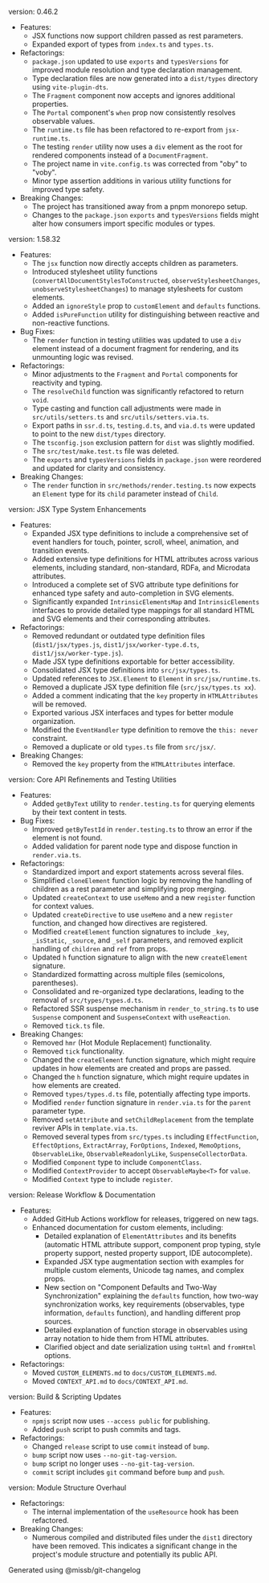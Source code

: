 version: 0.46.2
- Features:
  * JSX functions now support children passed as rest parameters.
  * Expanded export of types from `index.ts` and `types.ts`.
- Refactorings:
  * `package.json` updated to use `exports` and `typesVersions` for improved module resolution and type declaration management.
  * Type declaration files are now generated into a `dist/types` directory using `vite-plugin-dts`.
  * The `Fragment` component now accepts and ignores additional properties.
  * The `Portal` component's `when` prop now consistently resolves observable values.
  * The `runtime.ts` file has been refactored to re-export from `jsx-runtime.ts`.
  * The testing `render` utility now uses a `div` element as the root for rendered components instead of a `DocumentFragment`.
  * The project name in `vite.config.ts` was corrected from "oby" to "voby".
  * Minor type assertion additions in various utility functions for improved type safety.
- Breaking Changes:
  * The project has transitioned away from a pnpm monorepo setup.
  * Changes to the `package.json` `exports` and `typesVersions` fields might alter how consumers import specific modules or types.

version: 1.58.32
- Features:
  * The `jsx` function now directly accepts children as parameters.
  * Introduced stylesheet utility functions (`convertAllDocumentStylesToConstructed`, `observeStylesheetChanges`, `unobserveStylesheetChanges`) to manage stylesheets for custom elements.
  * Added an `ignoreStyle` prop to `customElement` and `defaults` functions.
  * Added `isPureFunction` utility for distinguishing between reactive and non-reactive functions.
- Bug Fixes:
  * The `render` function in testing utilities was updated to use a `div` element instead of a document fragment for rendering, and its unmounting logic was revised.
- Refactorings:
  * Minor adjustments to the `Fragment` and `Portal` components for reactivity and typing.
  * The `resolveChild` function was significantly refactored to return `void`.
  * Type casting and function call adjustments were made in `src/utils/setters.ts` and `src/utils/setters.via.ts`.
  * Export paths in `ssr.d.ts`, `testing.d.ts`, and `via.d.ts` were updated to point to the new `dist/types` directory.
  * The `tsconfig.json` exclusion pattern for `dist` was slightly modified.
  * The `src/test/make.test.ts` file was deleted.
  * The `exports` and `typesVersions` fields in `package.json` were reordered and updated for clarity and consistency.
- Breaking Changes:
  * The `render` function in `src/methods/render.testing.ts` now expects an `Element` type for its `child` parameter instead of `Child`.

version: JSX Type System Enhancements
- Features:
  * Expanded JSX type definitions to include a comprehensive set of event handlers for touch, pointer, scroll, wheel, animation, and transition events.
  * Added extensive type definitions for HTML attributes across various elements, including standard, non-standard, RDFa, and Microdata attributes.
  * Introduced a complete set of SVG attribute type definitions for enhanced type safety and auto-completion in SVG elements.
  * Significantly expanded `IntrinsicElementsMap` and `IntrinsicElements` interfaces to provide detailed type mappings for all standard HTML and SVG elements and their corresponding attributes.
- Refactorings:
  * Removed redundant or outdated type definition files (`dist1/jsx/types.js`, `dist1/jsx/worker-type.d.ts`, `dist1/jsx/worker-type.js`).
  * Made JSX type definitions exportable for better accessibility.
  * Consolidated JSX type definitions into `src/jsx/types.ts`.
  * Updated references to `JSX.Element` to `Element` in `src/jsx/runtime.ts`.
  * Removed a duplicate JSX type definition file (`src/jsx/types.ts xx`).
  * Added a comment indicating that the `key` property in `HTMLAttributes` will be removed.
  * Exported various JSX interfaces and types for better module organization.
  * Modified the `EventHandler` type definition to remove the `this: never` constraint.
  * Removed a duplicate or old `types.ts` file from `src/jsx/`.
- Breaking Changes:
  * Removed the `key` property from the `HTMLAttributes` interface.

version: Core API Refinements and Testing Utilities
- Features:
  * Added `getByText` utility to `render.testing.ts` for querying elements by their text content in tests.
- Bug Fixes:
  * Improved `getByTestId` in `render.testing.ts` to throw an error if the element is not found.
  * Added validation for parent node type and dispose function in `render.via.ts`.
- Refactorings:
  * Standardized import and export statements across several files.
  * Simplified `cloneElement` function logic by removing the handling of children as a rest parameter and simplifying prop merging.
  * Updated `createContext` to use `useMemo` and a new `register` function for context values.
  * Updated `createDirective` to use `useMemo` and a new `register` function, and changed how directives are registered.
  * Modified `createElement` function signatures to include `_key`, `_isStatic`, `_source`, and `_self` parameters, and removed explicit handling of `children` and `ref` from props.
  * Updated `h` function signature to align with the new `createElement` signature.
  * Standardized formatting across multiple files (semicolons, parentheses).
  * Consolidated and re-organized type declarations, leading to the removal of `src/types/types.d.ts`.
  * Refactored SSR suspense mechanism in `render_to_string.ts` to use `Suspense` component and `SuspenseContext` with `useReaction`.
  * Removed `tick.ts` file.
- Breaking Changes:
  * Removed `hmr` (Hot Module Replacement) functionality.
  * Removed `tick` functionality.
  * Changed the `createElement` function signature, which might require updates in how elements are created and props are passed.
  * Changed the `h` function signature, which might require updates in how elements are created.
  * Removed `types/types.d.ts` file, potentially affecting type imports.
  * Modified `render` function signature in `render.via.ts` for the `parent` parameter type.
  * Removed `setAttribute` and `setChildReplacement` from the template reviver APIs in `template.via.ts`.
  * Removed several types from `src/types.ts` including `EffectFunction`, `EffectOptions`, `ExtractArray`, `ForOptions`, `Indexed`, `MemoOptions`, `ObservableLike`, `ObservableReadonlyLike`, `SuspenseCollectorData`.
  * Modified `Component` type to include `ComponentClass`.
  * Modified `ContextProvider` to accept `ObservableMaybe<T>` for `value`.
  * Modified `Context` type to include `register`.

version: Release Workflow & Documentation
- Features:
  * Added GitHub Actions workflow for releases, triggered on new tags.
  * Enhanced documentation for custom elements, including:
    * Detailed explanation of `ElementAttributes` and its benefits (automatic HTML attribute support, component prop typing, style property support, nested property support, IDE autocomplete).
    * Expanded JSX type augmentation section with examples for multiple custom elements, Unicode tag names, and complex props.
    * New section on "Component Defaults and Two-Way Synchronization" explaining the `defaults` function, how two-way synchronization works, key requirements (observables, type information, `defaults` function), and handling different prop sources.
    * Detailed explanation of function storage in observables using array notation to hide them from HTML attributes.
    * Clarified object and date serialization using `toHtml` and `fromHtml` options.
- Refactorings:
  * Moved `CUSTOM_ELEMENTS.md` to `docs/CUSTOM_ELEMENTS.md`.
  * Moved `CONTEXT_API.md` to `docs/CONTEXT_API.md`.

version: Build & Scripting Updates
- Features:
  * `npmjs` script now uses `--access public` for publishing.
  * Added `push` script to push commits and tags.
- Refactorings:
  * Changed `release` script to use `commit` instead of `bump`.
  * `bump` script now uses `--no-git-tag-version`.
  * `bump` script no longer uses `--no-git-tag-version`.
  * `commit` script includes `git` command before `bump` and `push`.

version: Module Structure Overhaul
- Refactorings:
  * The internal implementation of the `useResource` hook has been refactored.
- Breaking Changes:
  * Numerous compiled and distributed files under the `dist1` directory have been removed. This indicates a significant change in the project's module structure and potentially its public API.

Generated using @missb/git-changelog